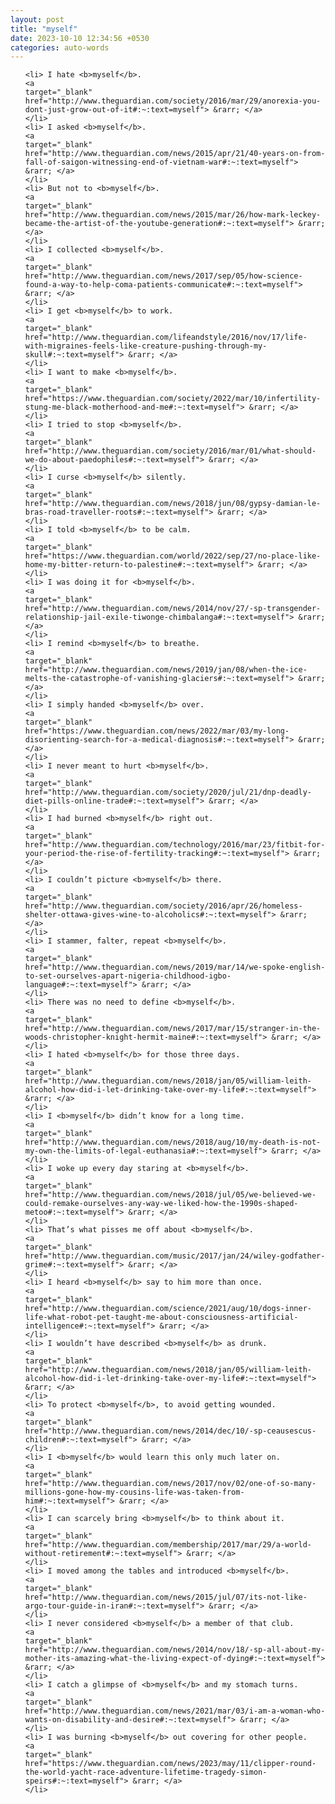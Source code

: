 ```yaml
---
layout: post
title: "myself"
date: 2023-10-10 12:34:56 +0530
categories: auto-words
---
```

<ol>

    <li> I hate <b>myself</b>.
    <a 
    target="_blank" 
    href="http://www.theguardian.com/society/2016/mar/29/anorexia-you-dont-just-grow-out-of-it#:~:text=myself"> &rarr; </a>
    </li>
    <li> I asked <b>myself</b>.
    <a 
    target="_blank" 
    href="http://www.theguardian.com/news/2015/apr/21/40-years-on-from-fall-of-saigon-witnessing-end-of-vietnam-war#:~:text=myself"> &rarr; </a>
    </li>
    <li> But not to <b>myself</b>.
    <a 
    target="_blank" 
    href="http://www.theguardian.com/news/2015/mar/26/how-mark-leckey-became-the-artist-of-the-youtube-generation#:~:text=myself"> &rarr; </a>
    </li>
    <li> I collected <b>myself</b>.
    <a 
    target="_blank" 
    href="http://www.theguardian.com/news/2017/sep/05/how-science-found-a-way-to-help-coma-patients-communicate#:~:text=myself"> &rarr; </a>
    </li>
    <li> I get <b>myself</b> to work.
    <a 
    target="_blank" 
    href="http://www.theguardian.com/lifeandstyle/2016/nov/17/life-with-migraines-feels-like-creature-pushing-through-my-skull#:~:text=myself"> &rarr; </a>
    </li>
    <li> I want to make <b>myself</b>.
    <a 
    target="_blank" 
    href="https://www.theguardian.com/society/2022/mar/10/infertility-stung-me-black-motherhood-and-me#:~:text=myself"> &rarr; </a>
    </li>
    <li> I tried to stop <b>myself</b>.
    <a 
    target="_blank" 
    href="http://www.theguardian.com/society/2016/mar/01/what-should-we-do-about-paedophiles#:~:text=myself"> &rarr; </a>
    </li>
    <li> I curse <b>myself</b> silently.
    <a 
    target="_blank" 
    href="http://www.theguardian.com/news/2018/jun/08/gypsy-damian-le-bras-road-traveller-roots#:~:text=myself"> &rarr; </a>
    </li>
    <li> I told <b>myself</b> to be calm.
    <a 
    target="_blank" 
    href="https://www.theguardian.com/world/2022/sep/27/no-place-like-home-my-bitter-return-to-palestine#:~:text=myself"> &rarr; </a>
    </li>
    <li> I was doing it for <b>myself</b>.
    <a 
    target="_blank" 
    href="http://www.theguardian.com/news/2014/nov/27/-sp-transgender-relationship-jail-exile-tiwonge-chimbalanga#:~:text=myself"> &rarr; </a>
    </li>
    <li> I remind <b>myself</b> to breathe.
    <a 
    target="_blank" 
    href="http://www.theguardian.com/news/2019/jan/08/when-the-ice-melts-the-catastrophe-of-vanishing-glaciers#:~:text=myself"> &rarr; </a>
    </li>
    <li> I simply handed <b>myself</b> over.
    <a 
    target="_blank" 
    href="https://www.theguardian.com/news/2022/mar/03/my-long-disorienting-search-for-a-medical-diagnosis#:~:text=myself"> &rarr; </a>
    </li>
    <li> I never meant to hurt <b>myself</b>.
    <a 
    target="_blank" 
    href="http://www.theguardian.com/society/2020/jul/21/dnp-deadly-diet-pills-online-trade#:~:text=myself"> &rarr; </a>
    </li>
    <li> I had burned <b>myself</b> right out.
    <a 
    target="_blank" 
    href="http://www.theguardian.com/technology/2016/mar/23/fitbit-for-your-period-the-rise-of-fertility-tracking#:~:text=myself"> &rarr; </a>
    </li>
    <li> I couldn’t picture <b>myself</b> there.
    <a 
    target="_blank" 
    href="http://www.theguardian.com/society/2016/apr/26/homeless-shelter-ottawa-gives-wine-to-alcoholics#:~:text=myself"> &rarr; </a>
    </li>
    <li> I stammer, falter, repeat <b>myself</b>.
    <a 
    target="_blank" 
    href="http://www.theguardian.com/news/2019/mar/14/we-spoke-english-to-set-ourselves-apart-nigeria-childhood-igbo-language#:~:text=myself"> &rarr; </a>
    </li>
    <li> There was no need to define <b>myself</b>.
    <a 
    target="_blank" 
    href="http://www.theguardian.com/news/2017/mar/15/stranger-in-the-woods-christopher-knight-hermit-maine#:~:text=myself"> &rarr; </a>
    </li>
    <li> I hated <b>myself</b> for those three days.
    <a 
    target="_blank" 
    href="http://www.theguardian.com/news/2018/jan/05/william-leith-alcohol-how-did-i-let-drinking-take-over-my-life#:~:text=myself"> &rarr; </a>
    </li>
    <li> I <b>myself</b> didn’t know for a long time.
    <a 
    target="_blank" 
    href="http://www.theguardian.com/news/2018/aug/10/my-death-is-not-my-own-the-limits-of-legal-euthanasia#:~:text=myself"> &rarr; </a>
    </li>
    <li> I woke up every day staring at <b>myself</b>.
    <a 
    target="_blank" 
    href="http://www.theguardian.com/news/2018/jul/05/we-believed-we-could-remake-ourselves-any-way-we-liked-how-the-1990s-shaped-metoo#:~:text=myself"> &rarr; </a>
    </li>
    <li> That’s what pisses me off about <b>myself</b>.
    <a 
    target="_blank" 
    href="http://www.theguardian.com/music/2017/jan/24/wiley-godfather-grime#:~:text=myself"> &rarr; </a>
    </li>
    <li> I heard <b>myself</b> say to him more than once.
    <a 
    target="_blank" 
    href="http://www.theguardian.com/science/2021/aug/10/dogs-inner-life-what-robot-pet-taught-me-about-consciousness-artificial-intelligence#:~:text=myself"> &rarr; </a>
    </li>
    <li> I wouldn’t have described <b>myself</b> as drunk.
    <a 
    target="_blank" 
    href="http://www.theguardian.com/news/2018/jan/05/william-leith-alcohol-how-did-i-let-drinking-take-over-my-life#:~:text=myself"> &rarr; </a>
    </li>
    <li> To protect <b>myself</b>, to avoid getting wounded.
    <a 
    target="_blank" 
    href="http://www.theguardian.com/news/2014/dec/10/-sp-ceausescus-children#:~:text=myself"> &rarr; </a>
    </li>
    <li> I <b>myself</b> would learn this only much later on.
    <a 
    target="_blank" 
    href="http://www.theguardian.com/news/2017/nov/02/one-of-so-many-millions-gone-how-my-cousins-life-was-taken-from-him#:~:text=myself"> &rarr; </a>
    </li>
    <li> I can scarcely bring <b>myself</b> to think about it.
    <a 
    target="_blank" 
    href="http://www.theguardian.com/membership/2017/mar/29/a-world-without-retirement#:~:text=myself"> &rarr; </a>
    </li>
    <li> I moved among the tables and introduced <b>myself</b>.
    <a 
    target="_blank" 
    href="http://www.theguardian.com/news/2015/jul/07/its-not-like-argo-tour-guide-in-iran#:~:text=myself"> &rarr; </a>
    </li>
    <li> I never considered <b>myself</b> a member of that club.
    <a 
    target="_blank" 
    href="http://www.theguardian.com/news/2014/nov/18/-sp-all-about-my-mother-its-amazing-what-the-living-expect-of-dying#:~:text=myself"> &rarr; </a>
    </li>
    <li> I catch a glimpse of <b>myself</b> and my stomach turns.
    <a 
    target="_blank" 
    href="http://www.theguardian.com/news/2021/mar/03/i-am-a-woman-who-wants-on-disability-and-desire#:~:text=myself"> &rarr; </a>
    </li>
    <li> I was burning <b>myself</b> out covering for other people.
    <a 
    target="_blank" 
    href="https://www.theguardian.com/news/2023/may/11/clipper-round-the-world-yacht-race-adventure-lifetime-tragedy-simon-speirs#:~:text=myself"> &rarr; </a>
    </li>